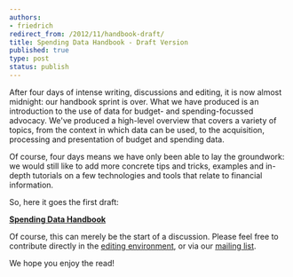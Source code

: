```yaml
---
authors:
- friedrich
redirect_from: /2012/11/handbook-draft/
title: Spending Data Handbook - Draft Version
published: true
type: post
status: publish
---
```


After four days of intense writing, discussions and editing, it is now
almost midnight: our handbook sprint is over. What we have produced is 
an introduction to the use of data for budget- and spending-focussed 
advocacy. We've produced a high-level overview that covers a variety of
topics, from the context in which data can be used, to the acquisition,
processing and presentation of budget and spending data.

Of course, four days means we have only been able to lay the groundwork:
we would still like to add more concrete tips and tricks, examples and
in-depth tutorials on a few technologies and tools that relate to 
financial information.

So, here it goes the first draft:

<strong><a
href="http://openspending.org/resources/handbook/ch001_introduction.html">Spending
Data Handbook</a></strong>

Of course, this can merely be the start of a discussion. Please feel
free to contribute directly in the [editing
environment](http://okfn.booktype.pro/spending-data-handbook), or via our 
[mailing list](http://lists.okfn.org/mailman/listinfo/openspending).

We hope you enjoy the read! 

 

 
